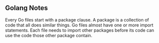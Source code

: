 ## Golang Notes 
Every Go files start with a package clause. A package is a collection of code that all does similar things. 
Go files almost have one or more import statements. Each file needs to import other packages before its code can use the code those other package contain. 

